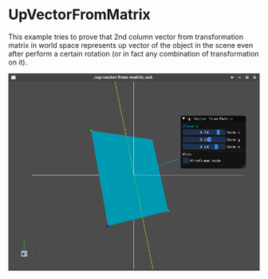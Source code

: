 # UpVectorFromMatrix

This example tries to prove that 2nd column vector from transformation matrix in world space
represents up vector of the object in the scene even after perform a certain rotation (or in fact
any combination of transformation on it).

![screenshot](screenshot.png)


